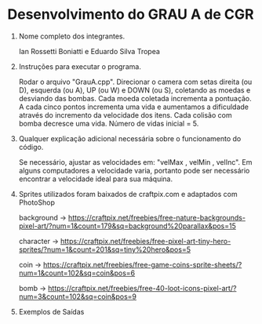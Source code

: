 # Desenvolvimento do GRAU A de CGR

1. Nome completo dos integrantes.
   
   Ian Rossetti Boniatti e Eduardo Silva Tropea


2. Instruções para executar o programa.
   
   Rodar o arquivo "GrauA.cpp". Direcionar o camera com setas direita (ou D), esquerda (ou A), UP (ou W) e DOWN (ou S), coletando as moedas e desviando das bombas. Cada moeda coletada incrementa a pontuação. A cada cinco pontos incrementa uma vida e aumentamos a dificuldade através do incremento da velocidade dos itens. Cada colisão com bomba decresce uma vida. Número de vidas inicial = 5.


3. Qualquer explicação adicional necessária sobre o funcionamento do código.

   Se necessário, ajustar as velocidades em: "velMax , velMin , velInc".
   Em alguns computadores a velocidade varia, portanto pode ser necessário encontrar a velocidade ideal para sua máquina.


4. Sprites utilizados foram baixados de craftpix.com e adaptados com PhotoShop
   
   background -> https://craftpix.net/freebies/free-nature-backgrounds-pixel-art/?num=1&count=179&sq=background%20parallax&pos=15

   character -> https://craftpix.net/freebies/free-pixel-art-tiny-hero-sprites/?num=1&count=201&sq=tiny%20hero&pos=5

   coin -> https://craftpix.net/freebies/free-game-coins-sprite-sheets/?num=1&count=102&sq=coin&pos=6

   bomb -> https://craftpix.net/freebies/free-40-loot-icons-pixel-art/?num=3&count=102&sq=coin&pos=9
   
5. Exemplos de Saídas






